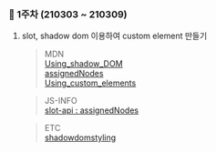 ### 📒 1주차 (210303 ~ 210309)

1. slot, shadow dom 이용하여 custom element 만들기

   > MDN  
   > [Using_shadow_DOM](https://developer.mozilla.org/ko/docs/Web/Web_Components/Using_shadow_DOM)  
   > [assignedNodes](https://developer.mozilla.org/en-US/docs/Web/API/HTMLSlotElement/assignedNodes)  
   > [Using_custom_elements](https://developer.mozilla.org/ko/docs/Web/Web_Components/Using_custom_elements)

   > JS-INFO  
   > [slot-api : assignedNodes](https://javascript.info/slots-composition#slot-api)

   > ETC  
   > [shadowdomstyling](https://developers.google.com/web/fundamentals/web-components/shadowdom#styling)

